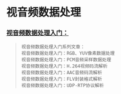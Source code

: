 # 视音频数据处理

### [视音频数据处理入门：](https://blog.csdn.net/leixiaohua1020/article/details/50534150)
>```text
>视音频数据处理入门系列文章：
>视音频数据处理入门：RGB、YUV像素数据处理
>视音频数据处理入门：PCM音频采样数据处理
>视音频数据处理入门：H.264视频码流解析
>视音频数据处理入门：AAC音频码流解析
>视音频数据处理入门：FLV封装格式解析
>视音频数据处理入门：UDP-RTP协议解析
>```